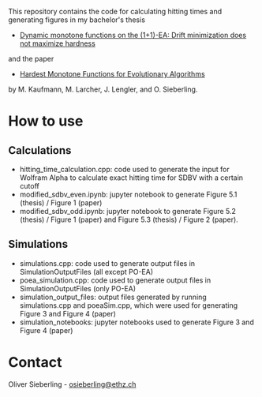 This repository contains the code for calculating hitting times and generating figures in my bachelor's thesis 

 - [Dynamic monotone functions on the (1+1)-EA: Drift minimization does not maximize hardness](https://polybox.ethz.ch/index.php/s/jkGGklDlNdYuz0b)
  
and the paper 
- [Hardest Monotone Functions for Evolutionary Algorithms](https://arxiv.org/abs/2311.07438)
  
by M. Kaufmann, M. Larcher, J. Lengler, and O. Sieberling.

# How to use
## Calculations
- hitting_time_calculation.cpp: code used to generate the input for Wolfram Alpha to calculate exact hitting time for SDBV with a certain cutoff
- modified_sdbv_even.ipynb: jupyter notebook to generate Figure 5.1 (thesis) / Figure 1 (paper)
- modified_sdbv_odd.ipynb: jupyter notebook to generate Figure 5.2 (thesis) / Figure 1 (paper) and Figure 5.3 (thesis) / Figure 2 (paper).
  
## Simulations
- simulations.cpp: code used to generate output files in SimulationOutputFiles (all except PO-EA)
- poea_simulation.cpp: code used to generate output files in SimulationOutputFiles (only PO-EA)
- simulation_output_files: output files generated by running simulations.cpp and poeaSim.cpp, which were used for generating Figure 3 and Figure 4 (paper)
- simulation_notebooks: jupyter notebooks used to generate Figure 3 and Figure 4 (paper)


# Contact
Oliver Sieberling - osieberling@ethz.ch
